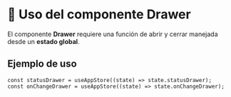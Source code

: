 # 📌 Uso del componente Drawer

El componente **Drawer** requiere una función de abrir y cerrar manejada desde un **estado global**.  

## Ejemplo de uso <CARPETA SLICE>

```tsx
const statusDrawer = useAppStore((state) => state.statusDrawer);
const onChangeDrawer = useAppStore((state) => state.onChangeDrawer);
